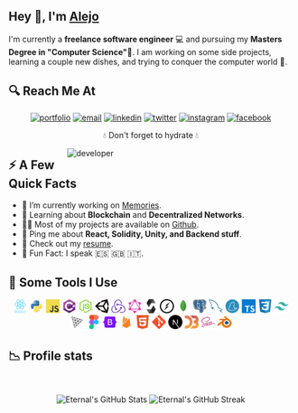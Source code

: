<!--
**alejosilvalau/alejosilvalau** is a ✨ _special_ ✨ repository because its `README.md` (this file) appears on your GitHub profile.

Here are some ideas to get you started:

- 🔭 I’m currently working on ...
- 🌱 I’m currently learning ...
- 👯 I’m looking to collaborate on ...
- 🤔 I’m looking for help with ...
- 💬 Ask me about ...
- 📫 How to reach me: ...
- 😄 Pronouns: ...
- ⚡ Fun fact: ...
-->

<h2>Hey 👋, I'm <a href="https://alejosilvalau.netlify.app">Alejo</a></h2>

<p>I'm currently a <strong>freelance software engineer</strong> 💻 and pursuing my <strong>Masters Degree in "Computer Science"</strong>📜. I am working on some side projects, learning a couple new dishes, and trying to conquer the computer world 👾.</p>

<h2>🔍 Reach Me At</h2>

<p align="center">
<a target="_blank" href="https://alejosilvalau.netlify.app"><img src="https://img.shields.io/badge/-Portfolio-004aa8?style=for-the-badge&logo=Opsgenie" alt="portfolio"></a>
<a target="_blank" href="mailto:alejo.lautaro@hotmail.com"><img src="https://img.shields.io/badge/-Gmail-c0392b?style=for-the-badge&logo=Gmail&logoColor=white" alt="email"></a>
<a target="_blank" href="https://www.linkedin.com/in/alejosilvalau/"><img src="https://img.shields.io/badge/-LinkedIn-0e76a8?style=for-the-badge&logo=LinkedIn" alt="linkedin"></a>
<!-- <a target="_blank" href="https://tiwarivikas.medium.com/"><img src="https://img.shields.io/badge/-Medium-41464c?style=for-the-badge&logo=Medium"></a> -->
<a target="_blank" href="https://twitter.com/alejosilvalau"><img src="https://img.shields.io/badge/-Twitter-1ca0f1?style=for-the-badge&logo=Twitter&logoColor=white" alt="twitter"></a>
<a target="_blank" href="https://www.instagram.com/alejosilvalau"><img src="https://img.shields.io/badge/-Instagram-dc1b52?style=for-the-badge&logo=Instagram&logoColor=white" alt="instagram"></a>
<a target="_blank" href="https://www.facebook.com/profile.php?id=100078914406655"><img src="https://img.shields.io/badge/-Facebook-1977f2?style=for-the-badge&logo=Facebook&logoColor=white" alt="facebook"></a>
</p>

<p align="center">💧 Don't forget to hydrate 💧</p>

<img align="right" width="400px" src="https://c.tenor.com/-JIgHIMq1u8AAAAC/cool.gif" alt="developer"/>
<h2>⚡️ A Few Quick Facts</h2>
<ul>
<li>🔭 I’m currently working on <a href="https://github.com/alejosilvalau/memories">Memories</a>.</li>
<li>🧐 Learning about <strong>Blockchain</strong> and <strong>Decentralized Networks</strong>.</li>
<li>👨‍💻 Most of my projects are available on <a href="https://github.com/alejosilvalau">Github</a>.</li>
<li>💬 Ping me about <strong>React, Solidity, Unity, and Backend stuff</strong>.</li>
<li>📙 Check out my <a href="https://drive.google.com/file/d/15mDixdI85_WkRptlw6GZvhu_RuQUOTM2/view?usp=sharing" alt="cv">resume</a>.</li>
<li>🎉 Fun Fact: I speak 🇪🇸  🇬🇧  🇮🇹.</li>
</ul>

<h2>🚀 Some Tools I Use</h2>
<p align="center">
<img src="https://raw.githubusercontent.com/devicons/devicon/master/icons/react/react-original-wordmark.svg" alt="react" width="25" height="25" />
<img src="https://raw.githubusercontent.com/devicons/devicon/master/icons/python/python-original.svg" alt="python" width="25" height="25" />
<img src="https://raw.githubusercontent.com/devicons/devicon/master/icons/javascript/javascript-original.svg" alt="javascript" width="25" height="25" />
<img src="https://raw.githubusercontent.com/devicons/devicon/master/icons/csharp/csharp-original.svg" alt="csharp" width="25" height="25" />
<img src="https://raw.githubusercontent.com/devicons/devicon/master/icons/nodejs/nodejs-original.svg" alt="nodejs" width="25" height="25" />
<img src="https://raw.githubusercontent.com/devicons/devicon/master/icons/unity/unity-original.svg" alt="unity" width="25" height="25" />
<img src="https://raw.githubusercontent.com/devicons/devicon/master/icons/redux/redux-original.svg" alt="redux" width="25" height="25" />
<img src="https://raw.githubusercontent.com/devicons/devicon/master/icons/graphql/graphql-plain.svg" alt="graphql" width="25" height="25" />
<img src="https://raw.githubusercontent.com/devicons/devicon/master/icons/solidity/solidity-original.svg" alt="solidity" width="25" height="25" />
<img src="https://raw.githubusercontent.com/devicons/devicon/master/icons/socketio/socketio-original.svg" alt="socketio" width="25" height="25" />
<img src="https://raw.githubusercontent.com/devicons/devicon/master/icons/mongodb/mongodb-original.svg" alt="mongodb" width="25" height="25" />
<img src="https://raw.githubusercontent.com/devicons/devicon/master/icons/postgresql/postgresql-original.svg" alt="postgresql" width="25" height="25" />
<img src="https://raw.githubusercontent.com/devicons/devicon/master/icons/mysql/mysql-original.svg" alt="mysql" width="25" height="25" />
<img src="https://raw.githubusercontent.com/devicons/devicon/master/icons/yarn/yarn-original.svg" alt="yarn" width="25" height="25" />
<img src="https://raw.githubusercontent.com/devicons/devicon/master/icons/typescript/typescript-original.svg" alt="typescript" width="25" height="25" />
<img src="https://raw.githubusercontent.com/devicons/devicon/master/icons/css3/css3-original.svg" alt="css3" width="25" height="25" />
<img src="https://raw.githubusercontent.com/devicons/devicon/master/icons/tailwindcss/tailwindcss-plain.svg" alt="tailwindcss" width="25" height="25" />
<img src="https://raw.githubusercontent.com/devicons/devicon/master/icons/threejs/threejs-original.svg" alt="threejs" width="25" height="25" />
<img src="https://raw.githubusercontent.com/devicons/devicon/master/icons/figma/figma-original.svg" alt="figma" width="25" height="25" />
<img src="https://raw.githubusercontent.com/devicons/devicon/master/icons/bootstrap/bootstrap-original.svg" alt="bootstrap" width="25" height="25" />
<img src="https://raw.githubusercontent.com/devicons/devicon/master/icons/firebase/firebase-plain.svg" alt="firebase" width="25" height="25" />
<img src="https://raw.githubusercontent.com/devicons/devicon/master/icons/html5/html5-original.svg" alt="html5" width="25" height="25" />
<img src="https://raw.githubusercontent.com/devicons/devicon/master/icons/git/git-original.svg" alt="git" width="25" height="25" />
<img src="https://raw.githubusercontent.com/devicons/devicon/master/icons/nextjs/nextjs-original.svg" alt="nextjs" width="25" height="25" />
<img src="https://raw.githubusercontent.com/devicons/devicon/master/icons/d3js/d3js-original.svg" alt="d3js" width="25" height="25" />
<img src="https://raw.githubusercontent.com/devicons/devicon/master/icons/sass/sass-original.svg" alt="sass" width="25" height="25" />
<img src="https://raw.githubusercontent.com/devicons/devicon/master/icons/blender/blender-original.svg" alt="blender" width="25" height="25" />
</p>

<h2>📉 Profile stats</h2>
<br>
<p align="center">
<img width="370px" alt="Eternal's GitHub Stats" src="https://github-readme-stats.vercel.app/api?username=alejosilvalau&custom_title=Overall+Activity&show_icons=true&hide_border=true&count_private=true&bg_color=ffffff00&title_color=2e7eff&text_color=878787&icon_color=2e7eff" />
<img width="370px" alt="Eternal's GitHub Streak" src="https://github-readme-streak-stats.herokuapp.com/?user=alejosilvalau&background=ffffff00&hide_border=true&stroke=878787&ring=296dda&fire=296dda&currStreakNum=878787&sideNums=878787&currStreakLabel=878787&sideLabels=878787&dates=878787" />
</p>
